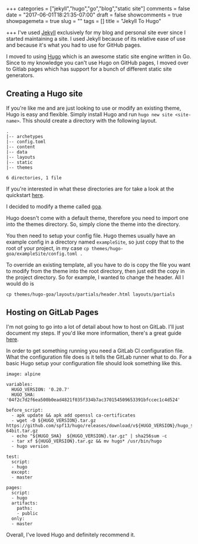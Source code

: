 +++
categories = ["jekyll","hugo","go","blog","static site"]
comments = false
date = "2017-06-01T18:21:35-07:00"
draft = false
showcomments = true
showpagemeta = true
slug = ""
tags = []
title = "Jekyll To Hugo"

+++
I've used [Jekyll](https://jekyllrb.com/) exclusively for my blog and personal site ever since I started maintaining a site. I used Jekyll because of its relative ease of use and because it's what you had to use for GitHub pages. 

I moved to using [Hugo](https://gohugo.io/) which is an awesome static site engine written in Go. Since to my knowledge you can't use Hugo on GitHub pages, I moved over to Gitlab pages which has support for a bunch of different static site generators.

## Creating a Hugo site
If you're like me and are just looking to use or modify an existing theme, Hugo is easy and flexible. Simply install Hugo and run ```hugo new site <site-name>```. This should create a directory with the following layout.
```
.
|-- archetypes
|-- config.toml
|-- content
|-- data
|-- layouts
|-- static
|-- themes

6 directories, 1 file
```

If you're interested in what these directories are for take a look at the quickstart [here](https://gohugo.io/overview/quickstart/).

I decided to modify a theme called [goa](https://github.com/shenoybr/hugo-goa).

Hugo doesn't come with a default theme, therefore you need to import one into the themes directory. So, simply clone the theme into the directory.

You then need to setup your config file. Hugo themes usually have an example config in a directory named ```exampleSite```, so just copy that to the root of your project, in my case ```cp themes/hugo-goa/exampleSite/config.toml .```

To override an existing template, all you have to do is copy the file you want to modify from the theme into the root directory, then just edit the copy in the project directory. So for example, I wanted to change the header. All I would do is 

```cp themes/hugo-goa/layouts/partials/header.html layouts/partials```


## Hosting on GitLab Pages
I'm not going to go into a lot of detail about how to host on GitLab. I'll just document my steps. If you'd like more information, there's a great guide [here](https://about.gitlab.com/2016/04/07/gitlab-pages-setup/).

In order to get something running you need a GitLab CI configuration file. What the configuration file does is it tells the GitLab runner what to do. For a basic Hugo setup your configuration file should look something like this.

```
image: alpine

variables:
  HUGO_VERSION: '0.20.7'
  HUGO_SHA: '04f2c7d2f6ea500b0ead4821f035f334b7ac370154509653391bfccec1c4d524'

before_script:
  - apk update && apk add openssl ca-certificates
  - wget -O ${HUGO_VERSION}.tar.gz https://github.com/spf13/hugo/releases/download/v${HUGO_VERSION}/hugo_${HUGO_VERSION}_Linux-64bit.tar.gz
  - echo "${HUGO_SHA}  ${HUGO_VERSION}.tar.gz" | sha256sum -c
  - tar xf ${HUGO_VERSION}.tar.gz && mv hugo* /usr/bin/hugo
  - hugo version

test:
  script:
  - hugo
  except:
  - master

pages:
  script:
  - hugo
  artifacts:
    paths:
    - public
  only:
  - master
``` 

Overall, I've loved Hugo and definitely recommend it.
